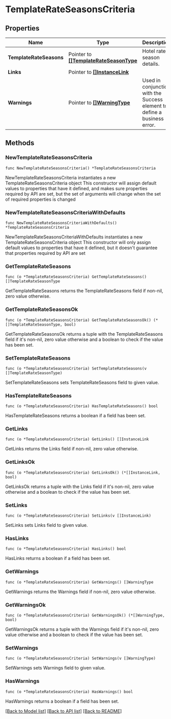 # TemplateRateSeasonsCriteria

## Properties

Name | Type | Description | Notes
------------ | ------------- | ------------- | -------------
**TemplateRateSeasons** | Pointer to [**[]TemplateRateSeasonType**](TemplateRateSeasonType.md) | Hotel rate season details. | [optional] 
**Links** | Pointer to [**[]InstanceLink**](InstanceLink.md) |  | [optional] 
**Warnings** | Pointer to [**[]WarningType**](WarningType.md) | Used in conjunction with the Success element to define a business error. | [optional] 

## Methods

### NewTemplateRateSeasonsCriteria

`func NewTemplateRateSeasonsCriteria() *TemplateRateSeasonsCriteria`

NewTemplateRateSeasonsCriteria instantiates a new TemplateRateSeasonsCriteria object
This constructor will assign default values to properties that have it defined,
and makes sure properties required by API are set, but the set of arguments
will change when the set of required properties is changed

### NewTemplateRateSeasonsCriteriaWithDefaults

`func NewTemplateRateSeasonsCriteriaWithDefaults() *TemplateRateSeasonsCriteria`

NewTemplateRateSeasonsCriteriaWithDefaults instantiates a new TemplateRateSeasonsCriteria object
This constructor will only assign default values to properties that have it defined,
but it doesn't guarantee that properties required by API are set

### GetTemplateRateSeasons

`func (o *TemplateRateSeasonsCriteria) GetTemplateRateSeasons() []TemplateRateSeasonType`

GetTemplateRateSeasons returns the TemplateRateSeasons field if non-nil, zero value otherwise.

### GetTemplateRateSeasonsOk

`func (o *TemplateRateSeasonsCriteria) GetTemplateRateSeasonsOk() (*[]TemplateRateSeasonType, bool)`

GetTemplateRateSeasonsOk returns a tuple with the TemplateRateSeasons field if it's non-nil, zero value otherwise
and a boolean to check if the value has been set.

### SetTemplateRateSeasons

`func (o *TemplateRateSeasonsCriteria) SetTemplateRateSeasons(v []TemplateRateSeasonType)`

SetTemplateRateSeasons sets TemplateRateSeasons field to given value.

### HasTemplateRateSeasons

`func (o *TemplateRateSeasonsCriteria) HasTemplateRateSeasons() bool`

HasTemplateRateSeasons returns a boolean if a field has been set.

### GetLinks

`func (o *TemplateRateSeasonsCriteria) GetLinks() []InstanceLink`

GetLinks returns the Links field if non-nil, zero value otherwise.

### GetLinksOk

`func (o *TemplateRateSeasonsCriteria) GetLinksOk() (*[]InstanceLink, bool)`

GetLinksOk returns a tuple with the Links field if it's non-nil, zero value otherwise
and a boolean to check if the value has been set.

### SetLinks

`func (o *TemplateRateSeasonsCriteria) SetLinks(v []InstanceLink)`

SetLinks sets Links field to given value.

### HasLinks

`func (o *TemplateRateSeasonsCriteria) HasLinks() bool`

HasLinks returns a boolean if a field has been set.

### GetWarnings

`func (o *TemplateRateSeasonsCriteria) GetWarnings() []WarningType`

GetWarnings returns the Warnings field if non-nil, zero value otherwise.

### GetWarningsOk

`func (o *TemplateRateSeasonsCriteria) GetWarningsOk() (*[]WarningType, bool)`

GetWarningsOk returns a tuple with the Warnings field if it's non-nil, zero value otherwise
and a boolean to check if the value has been set.

### SetWarnings

`func (o *TemplateRateSeasonsCriteria) SetWarnings(v []WarningType)`

SetWarnings sets Warnings field to given value.

### HasWarnings

`func (o *TemplateRateSeasonsCriteria) HasWarnings() bool`

HasWarnings returns a boolean if a field has been set.


[[Back to Model list]](../README.md#documentation-for-models) [[Back to API list]](../README.md#documentation-for-api-endpoints) [[Back to README]](../README.md)


